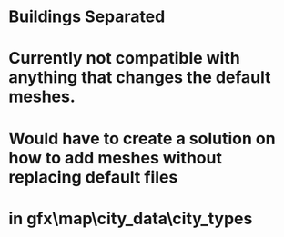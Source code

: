 ﻿# Buildings Separated
# Currently not compatible with anything that changes the default meshes.
# Would have to create a solution on how to add meshes without replacing default files
# in gfx\map\city_data\city_types
